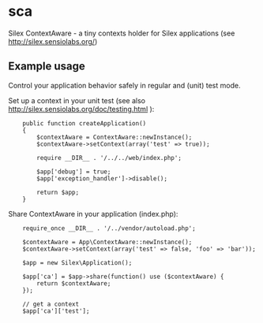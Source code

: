 # sca

Silex ContextAware - a tiny contexts holder for Silex applications (see http://silex.sensiolabs.org/)

## Example usage

Control your application behavior safely in regular and (unit) test mode.

Set up a context in your unit test (see also http://silex.sensiolabs.org/doc/testing.html ):

		public function createApplication()
		{
			$contextAware = ContextAware::newInstance();
			$contextAware->setContext(array('test' => true));
		    
			require __DIR__ . '/../../web/index.php';
		    
			$app['debug'] = true;
			$app['exception_handler']->disable();
		    
			return $app;
		}
  
Share ContextAware in your application (index.php):

		require_once __DIR__ . '/../vendor/autoload.php';
	
		$contextAware = App\ContextAware::newInstance();
		$contextAware->setContext(array('test' => false, 'foo' => 'bar'));
	
		$app = new Silex\Application();
	
		$app['ca'] = $app->share(function() use ($contextAware) {
	  		return $contextAware;
		});
		
		// get a context
		$app['ca']['test'];

